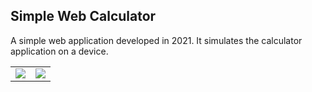 ## Simple Web Calculator
A simple web application developed in 2021. It simulates the calculator application on a device.

<table>
 <tr>
  <td><img src="https://i.imgur.com/40pwkpB.png"></td>
  <td><img src="https://i.imgur.com/hjK4spM.png"></td>
 </tr>
</table>
